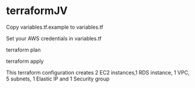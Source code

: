 # terraformJV

Copy variables.tf.example to variables.tf 

Set your AWS credentials in variables.tf

terraform plan

terraform apply

This terraform configuration creates 2 EC2 instances,1 RDS instance, 1 VPC, 5 subnets, 1 Elastic IP and 1 Security group
